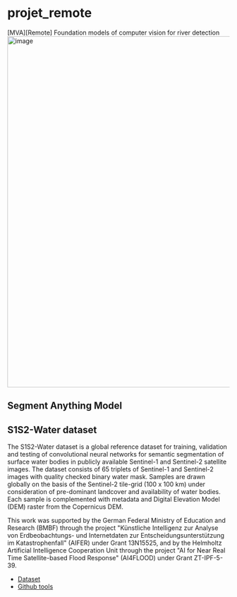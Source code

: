 # projet_remote
[MVA][Remote] Foundation models of computer vision for river detection
<img width="796" alt="image" src="https://github.com/EmmaGau/projet_remote/assets/99346502/d412b4ad-f50a-4811-9881-e4a9f6e2f4e0">

## Segment Anything Model

## S1S2-Water dataset
The S1S2-Water dataset is a global reference dataset for training, validation and testing of convolutional neural networks for semantic segmentation of surface water bodies in publicly available Sentinel-1 and Sentinel-2 satellite images. The dataset consists of 65 triplets of Sentinel-1 and Sentinel-2 images with quality checked binary water mask. Samples are drawn globally on the basis of the Sentinel-2 tile-grid (100 x 100 km) under consideration of pre-dominant landcover and availability of water bodies. Each sample is complemented with metadata and Digital Elevation Model (DEM) raster from the Copernicus DEM.

This work was supported by the German Federal Ministry of Education and Research (BMBF) through the project "Künstliche Intelligenz zur Analyse von Erdbeobachtungs- und Internetdaten zur Entscheidungsunterstützung im Katastrophenfall" (AIFER) under Grant 13N15525, and by the Helmholtz Artificial Intelligence Cooperation Unit through the project "AI for Near Real Time Satellite-based Flood Response" (AI4FLOOD) under Grant ZT-IPF-5-39.

- [Dataset](https://zenodo.org/records/8314175)
- [Github tools](https://github.com/MWieland/s1s2_water/tree/main)
